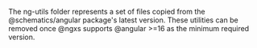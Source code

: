 The ng-utils folder represents a set of files copied from the @schematics/angular package's latest version. These utilities can be removed once @ngxs supports @angular >=16 as the minimum required version.
